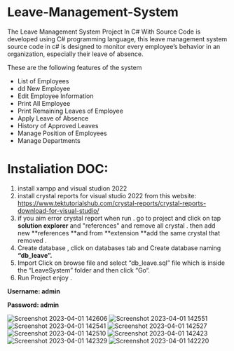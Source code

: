 # Leave-Management-System
 The Leave Management System Project In C# With Source Code is developed using C# programming language, this leave management system source code in c# is designed to monitor every employee’s behavior in an organization, especially their leave of absence.
 
 These are the following features of the system

* List of Employees
* dd New Employee
* Edit Employee Information
* Print All Employee
* Print Remaining Leaves of Employee
* Apply Leave of Absence
* History of Approved Leaves
* Manage Position of Employees
* Manage Departments
 
 # Instaliation DOC:

1. install xampp and visual studion 2022
1. install crystal reports for visual studio 2022 from this website:
https://www.tektutorialshub.com/crystal-reports/crystal-reports-download-for-visual-studio/
2. if you aim error crystal report when run . go to project and click on tap **solution explorer** and "references"
and remove all crystal . then add new **references **and from **extension **add the same crystal that removed .
3. Create database , click on databases tab and Create database naming **“db_leave”.**
4. Import Click on browse file and select “db_leave.sql” file which is inside the “LeaveSystem” folder and then click “Go“.
5. Run Project enjoy . 

**Username: admin**

**Password: admin**

![Screenshot 2023-04-01 142606](https://user-images.githubusercontent.com/18195950/229286046-b793afa3-424f-429f-a7e5-0610020fb081.png)
![Screenshot 2023-04-01 142551](https://user-images.githubusercontent.com/18195950/229286054-d451ac05-14f7-4585-9f68-02fb7312f1b3.png)
![Screenshot 2023-04-01 142541](https://user-images.githubusercontent.com/18195950/229286057-1e664772-505c-40bd-a108-1cc547fe8ece.png)
![Screenshot 2023-04-01 142527](https://user-images.githubusercontent.com/18195950/229286061-4f0b5d0d-6430-4dcf-9b26-88f08c41b777.png)
![Screenshot 2023-04-01 142510](https://user-images.githubusercontent.com/18195950/229286062-9289bff5-e84a-4666-9341-e02ac040f1a1.png)
![Screenshot 2023-04-01 142423](https://user-images.githubusercontent.com/18195950/229286064-6c016ffe-c535-4a94-b9d3-5f02e6410cb1.png)
![Screenshot 2023-04-01 142329](https://user-images.githubusercontent.com/18195950/229286066-376dc9ea-010b-473f-a8bc-a446eacdfd8a.png)
![Screenshot 2023-04-01 142220](https://user-images.githubusercontent.com/18195950/229286067-31eab760-e4b4-4594-85e0-bd9b0f835b75.png)
